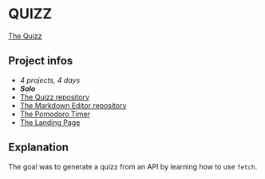 # QUIZZ
[The Quizz](https://gaudrey.github.io/the-quizz/)

## Project infos
* *4 projects, 4 days*
* ***Solo***
* [The Quizz repository](https://github.com/GAudrey/the-quizz)
* [The Markdown Editor repository](https://github.com/GAudrey/the-markdown-editor)
* [The Pomodoro Timer](https://github.com/GAudrey/the-pomodoro-timer)
* [The Landing Page](https://github.com/GAudrey/the-landing-page)

## Explanation

The goal was to generate a quizz from an API by learning how to use `fetch`.
